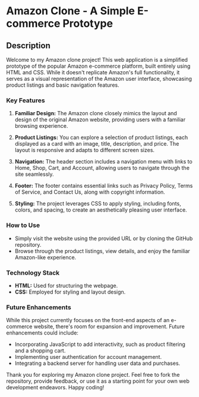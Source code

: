 # Amazon Clone - A Simple E-commerce Prototype

## Description

Welcome to my Amazon clone project! This web application is a simplified prototype of the popular Amazon e-commerce platform, built entirely using HTML and CSS. While it doesn't replicate Amazon's full functionality, it serves as a visual representation of the Amazon user interface, showcasing product listings and basic navigation features.

### Key Features

1. **Familiar Design:** The Amazon clone closely mimics the layout and design of the original Amazon website, providing users with a familiar browsing experience.

2. **Product Listings:** You can explore a selection of product listings, each displayed as a card with an image, title, description, and price. The layout is responsive and adapts to different screen sizes.

3. **Navigation:** The header section includes a navigation menu with links to Home, Shop, Cart, and Account, allowing users to navigate through the site seamlessly.

4. **Footer:** The footer contains essential links such as Privacy Policy, Terms of Service, and Contact Us, along with copyright information.

5. **Styling:** The project leverages CSS to apply styling, including fonts, colors, and spacing, to create an aesthetically pleasing user interface.

### How to Use

- Simply visit the website using the provided URL or by cloning the GitHub repository.
- Browse through the product listings, view details, and enjoy the familiar Amazon-like experience.

### Technology Stack

- **HTML:** Used for structuring the webpage.
- **CSS:** Employed for styling and layout design.


### Future Enhancements

While this project currently focuses on the front-end aspects of an e-commerce website, there's room for expansion and improvement. Future enhancements could include:

- Incorporating JavaScript to add interactivity, such as product filtering and a shopping cart.
- Implementing user authentication for account management.
- Integrating a backend server for handling user data and purchases.

Thank you for exploring my Amazon clone project. Feel free to fork the repository, provide feedback, or use it as a starting point for your own web development endeavors. Happy coding!
```


